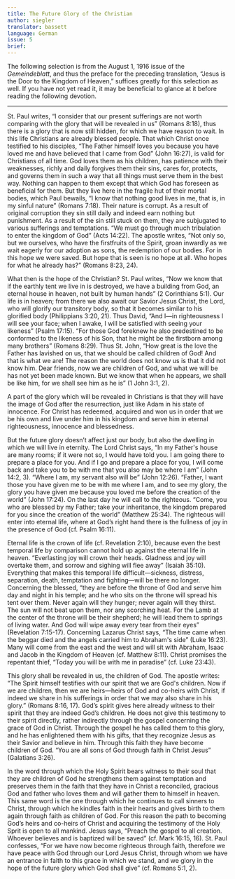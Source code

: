 ```yaml
---
title: The Future Glory of the Christian
author: siegler
translator: bassett
language: German
issue: 5
brief: 
---
```


The following selection is from the August 1, 1916 issue of the *Gemeindeblatt*, and thus the preface for the preceding translation, “Jesus is the Door to the Kingdom of Heaven,” suffices greatly for this selection as well. If you have not yet read it, it may be beneficial to glance at it before reading the following devotion.

---

St. Paul writes, “I consider that our present sufferings are not worth comparing with the glory that will be revealed in us” (Romans 8:18), thus there is a glory that is now still hidden, for which we have reason to wait. In this life Christians are already blessed people. That which Christ once testified to his disciples, “The Father himself loves you because you have loved me and have believed that I came from God” (John 16:27), is valid for Christians of all time. God loves them as his children, has patience with their weaknesses, richly and daily forgives them their sins, cares for, protects, and governs them in such a way that all things must serve them in the best way. Nothing can happen to them except that which God has foreseen as beneficial for them. But they live here in the fragile hut of their mortal bodies, which Paul bewails, “I know that nothing good lives in me, that is, in my sinful nature” (Romans 7:18). Their nature is corrupt. As a result of original corruption they sin still daily and indeed earn nothing but punishment. As a result of the sin still stuck on them, they are subjugated to various sufferings and temptations. “We must go through much tribulation to enter the kingdom of God” (Acts 14:22). The apostle writes, “Not only so, but we ourselves, who have the firstfruits of the Spirit, groan inwardly as we wait eagerly for our adoption as sons, the redemption of our bodies. For in this hope we were saved. But hope that is seen is no hope at all. Who hopes for what he already has?” (Romans 8:23, 24).

What then is the hope of the Christian? St. Paul writes, “Now we know that if the earthly tent we live in is destroyed, we have a building from God, an eternal house in heaven, not built by human hands” (2 Corinthians 5:1). Our life is in heaven; from there we also await our Savior Jesus Christ, the Lord, who will glorify our transitory body, so that it becomes similar to his glorified body (Philippians 3:20, 21). Thus David, “And I—in righteousness I will see your face; when I awake, I will be satisfied with seeing your likeness” (Psalm 17:15). “For those God foreknew he also predestined to be conformed to the likeness of his Son, that he might be the firstborn among many brothers” (Romans 8:29). Thus St. John, “How great is the love the Father has lavished on us, that we should be called children of God! And that is what we are! The reason the world does not know us is that it did not know him. Dear friends, now we are children of God, and what we will be has not yet been made known. But we know that when he appears, we shall be like him, for we shall see him as he is” (1 John 3:1, 2).

A part of the glory which will be revealed in Christians is that they will have the image of God after the resurrection, just like Adam in his state of innocence. For Christ has redeemed, acquired and won us in order that we be his own and live under him in his kingdom and serve him in eternal righteousness, innocence and blessedness.

But the future glory doesn’t affect just our body, but also the dwelling in which we will live in eternity. The Lord Christ says, “In my Father's house are many rooms; if it were not so, I would have told you. I am going there to prepare a place for you. And if I go and prepare a place for you, I will come back and take you to be with me that you also may be where I am” (John 14:2, 3). “Where I am, my servant also will be” (John 12:26). “Father, I want those you have given me to be with me where I am, and to see my glory, the glory you have given me because you loved me before the creation of the world” (John 17:24). On the last day he will call to the righteous. “Come, you who are blessed by my Father; take your inheritance, the kingdom prepared for you since the creation of the world” (Matthew 25:34). The righteous will enter into eternal life, where at God’s right hand there is the fullness of joy in the presence of God (cf. Psalm 16:11).

Eternal life is the crown of life (cf. Revelation 2:10), because even the best temporal life by comparison cannot hold up against the eternal life in heaven. “Everlasting joy will crown their heads. Gladness and joy will overtake them, and sorrow and sighing will flee away” (Isaiah 35:10). Everything that makes this temporal life difficult—sickness, distress, separation, death, temptation and fighting—will be there no longer. Concerning the blessed, “they are before the throne of God and serve him day and night in his temple; and he who sits on the throne will spread his tent over them. Never again will they hunger; never again will they thirst. The sun will not beat upon them, nor any scorching heat. For the Lamb at the center of the throne will be their shepherd; he will lead them to springs of living water. And God will wipe away every tear from their eyes” (Revelation 7:15-17). Concerning Lazarus Christ says, “The time came when the beggar died and the angels carried him to Abraham's side” (Luke 16:23). Many will come from the east and the west and will sit with Abraham, Isaac and Jacob in the Kingdom of Heaven (cf. Matthew 8:11). Christ promises the repentant thief, “Today you will be with me in paradise” (cf. Luke 23:43).

This glory shall be revealed in us, the children of God. The apostle writes: “The Spirit himself testifies with our spirit that we are God's children. Now if we are children, then we are heirs—heirs of God and co-heirs with Christ, if indeed we share in his sufferings in order that we may also share in his glory.” (Romans 8:16, 17). God’s spirit gives here already witness to their spirit that they are indeed God’s children. He does not give this testimony to their spirit directly, rather indirectly through the gospel concerning the grace of God in Christ. Through the gospel he has called them to this glory, and he has enlightened them with his gifts, that they recognize Jesus as their Savior and believe in him. Through this faith they have become children of God. “You are all sons of God through faith in Christ Jesus” (Galatians 3:26).

In the word through which the Holy Spirit bears witness to their soul that they are children of God he strengthens them against temptation and preserves them in the faith that they have in Christ a reconciled, gracious God and father who loves them and will gather them to himself in heaven. This same word is the one through which he continues to call sinners to Christ, through which he kindles faith in their hearts and gives birth to them again through faith as children of God. For this reason the path to becoming God’s heirs and co-heirs of Christ and acquiring the testimony of the Holy Sprit is open to all mankind. Jesus says, “Preach the gospel to all creation. Whoever believes and is baptized will be saved” (cf. Mark 16:15, 16). St. Paul confesses, “For we have now become righteous through faith, therefore we have peace with God through our Lord Jesus Christ, through whom we have an entrance in faith to this grace in which we stand, and we glory in the hope of the future glory which God shall give” (cf. Romans 5:1, 2).
